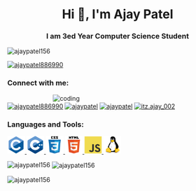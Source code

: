 <h1 align="center">Hi 👋, I'm Ajay Patel</h1>
<h3 align="center">I am 3ed Year Computer Science Student</h3>

<p align="left"> <img src="https://komarev.com/ghpvc/?username=ajaypatel156&label=Profile%20views&color=0e75b6&style=flat" alt="ajaypatel156" /> </p>

<p align="left"> <a href="https://twitter.com/ajaypatel886990" target="blank"><img src="https://img.shields.io/twitter/follow/ajaypatel886990?logo=twitter&style=for-the-badge" alt="ajaypatel886990" /></a> </p>

<h3 align="left">Connect with me:</h3>
<img align="right" alt="coding" width="400" src="https://www.google.com/url?sa=i&url=https%3A%2F%2Fgiphy.com%2Fgifs%2Fgptv-code-coding-hacking-jTNG3RF6EwbkpD4LZx&psig=AOvVaw2Z4YsvQmyI-3KISuMxM1aW&ust=1734499924950000&source=images&cd=vfe&opi=89978449&ved=0CBMQjRxqFwoTCKj0-PCJrooDFQAAAAAdAAAAABBD">


<p align="left">
<a href="https://twitter.com/ajaypatel886990" target="blank"><img align="center" src="https://raw.githubusercontent.com/rahuldkjain/github-profile-readme-generator/master/src/images/icons/Social/twitter.svg" alt="ajaypatel886990" height="30" width="40" /></a>
<a href="https://linkedin.com/in/ajaypatel" target="blank"><img align="center" src="https://raw.githubusercontent.com/rahuldkjain/github-profile-readme-generator/master/src/images/icons/Social/linked-in-alt.svg" alt="ajaypatel" height="30" width="40" /></a>
<a href="https://fb.com/ajaypatel" target="blank"><img align="center" src="https://raw.githubusercontent.com/rahuldkjain/github-profile-readme-generator/master/src/images/icons/Social/facebook.svg" alt="ajaypatel" height="30" width="40" /></a>
<a href="https://instagram.com/itz.ajay_002" target="blank"><img align="center" src="https://raw.githubusercontent.com/rahuldkjain/github-profile-readme-generator/master/src/images/icons/Social/instagram.svg" alt="itz.ajay_002" height="30" width="40" /></a>
</p>

<h3 align="left">Languages and Tools:</h3>
<p align="left"> <a href="https://www.cprogramming.com/" target="_blank" rel="noreferrer"> <img src="https://raw.githubusercontent.com/devicons/devicon/master/icons/c/c-original.svg" alt="c" width="40" height="40"/> </a> <a href="https://www.w3schools.com/cpp/" target="_blank" rel="noreferrer"> <img src="https://raw.githubusercontent.com/devicons/devicon/master/icons/cplusplus/cplusplus-original.svg" alt="cplusplus" width="40" height="40"/> </a> <a href="https://www.w3schools.com/css/" target="_blank" rel="noreferrer"> <img src="https://raw.githubusercontent.com/devicons/devicon/master/icons/css3/css3-original-wordmark.svg" alt="css3" width="40" height="40"/> </a> <a href="https://www.w3.org/html/" target="_blank" rel="noreferrer"> <img src="https://raw.githubusercontent.com/devicons/devicon/master/icons/html5/html5-original-wordmark.svg" alt="html5" width="40" height="40"/> </a> <a href="https://developer.mozilla.org/en-US/docs/Web/JavaScript" target="_blank" rel="noreferrer"> <img src="https://raw.githubusercontent.com/devicons/devicon/master/icons/javascript/javascript-original.svg" alt="javascript" width="40" height="40"/> </a> <a href="https://www.linux.org/" target="_blank" rel="noreferrer"> <img src="https://raw.githubusercontent.com/devicons/devicon/master/icons/linux/linux-original.svg" alt="linux" width="40" height="40"/> </a> </p>

<p><img align="left" src="https://github-readme-stats.vercel.app/api/top-langs?username=ajaypatel156&show_icons=true&locale=en&layout=compact" alt="ajaypatel156" /></p>

<p>&nbsp;<img align="center" src="https://github-readme-stats.vercel.app/api?username=ajaypatel156&show_icons=true&locale=en" alt="ajaypatel156" /></p>

<p><img align="center" src="https://github-readme-streak-stats.herokuapp.com/?user=ajaypatel156&" alt="ajaypatel156" /></p>
